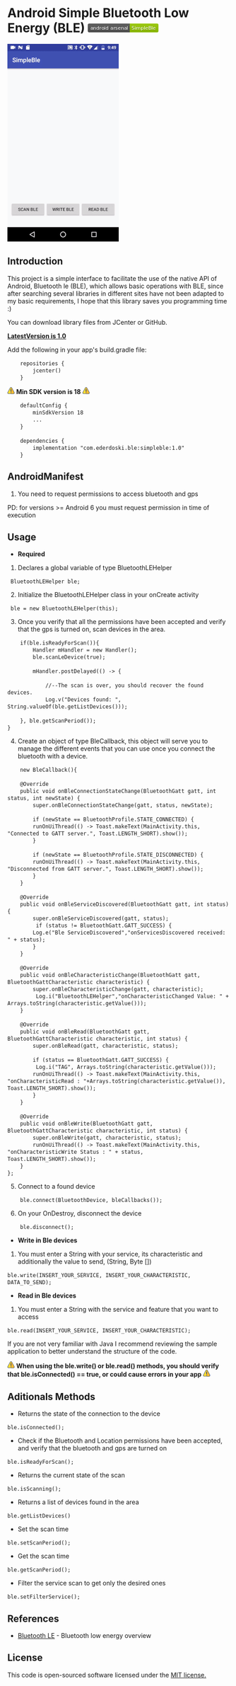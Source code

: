 # Android Simple Bluetooth Low Energy (BLE) ![android-arsenal](img/AAsimpleBle.png)

![Example](img/simpleblee.gif)

## Introduction

This project is a simple interface to facilitate the use of the native API of Android, Bluetooth le (BLE), which allows basic operations with BLE, since after searching several libraries in different sites have not been adapted to my basic requirements, I hope that this library saves you programming time :)

You can download library files from JCenter or GitHub.

**[LatestVersion is 1.0](https://bintray.com/ederdoski/Maven/simple-ble)**

Add the following in your app's build.gradle file:

```
    repositories {
        jcenter()
    }
```
![Warning](img/warning.png) **Min SDK version is 18** ![Warning](img/warning.png)
```
    defaultConfig {
        minSdkVersion 18
        ...
    }

    dependencies {
        implementation "com.ederdoski.ble:simpleble:1.0"
    }
```
## AndroidManifest

1) You need to request permissions to access bluetooth and gps

<uses-permission android:name="android.permission.ACCESS_COARSE_LOCATION" />
<uses-permission android:name="android.permission.ACCESS_FINE_LOCATION" />
<uses-permission android:name="android.permission.BLUETOOTH" />
<uses-permission android:name="android.permission.BLUETOOTH_ADMIN" />
<uses-feature    android:name="android.hardware.bluetooth_le" android:required="false"/>
<uses-permission android:name="android.permission.BLUETOOTH_PRIVILEGED" tools:ignore="ProtectedPermissions" />

PD: for versions >= Android 6 you must request permission in time of execution

## Usage

* **Required**

1) Declares a global variable of type BluetoothLEHelper

```
 BluetoothLEHelper ble;
```

2) Initialize the BluetoothLEHelper class in your onCreate activity

```
 ble = new BluetoothLEHelper(this);
```

3) Once you verify that all the permissions have been accepted and verify that the gps is turned on, scan devices in the area.
```
    if(ble.isReadyForScan()){
        Handler mHandler = new Handler();
        ble.scanLeDevice(true);

        mHandler.postDelayed(() -> {

            //--The scan is over, you should recover the found devices.
            Log.v("Devices found: ", String.valueOf(ble.getListDevices()));

    }, ble.getScanPeriod());
}
```

4) Create an object of type BleCallback, this object will serve you to manage the different events that you can use once you connect the bluetooth with a device.

```
    new BleCallback(){

    @Override
    public void onBleConnectionStateChange(BluetoothGatt gatt, int status, int newState) {
        super.onBleConnectionStateChange(gatt, status, newState);
    
        if (newState == BluetoothProfile.STATE_CONNECTED) {
    	runOnUiThread(() -> Toast.makeText(MainActivity.this, "Connected to GATT server.", Toast.LENGTH_SHORT).show());
        }
    
        if (newState == BluetoothProfile.STATE_DISCONNECTED) {
    	runOnUiThread(() -> Toast.makeText(MainActivity.this, "Disconnected from GATT server.", Toast.LENGTH_SHORT).show());
        }
    }

    @Override
    public void onBleServiceDiscovered(BluetoothGatt gatt, int status) {
        super.onBleServiceDiscovered(gatt, status);
         if (status != BluetoothGatt.GATT_SUCCESS) {
    	Log.e("Ble ServiceDiscovered","onServicesDiscovered received: " + status);
        }
    }

    @Override
    public void onBleCharacteristicChange(BluetoothGatt gatt, BluetoothGattCharacteristic characteristic) {
        super.onBleCharacteristicChange(gatt, characteristic);
         Log.i("BluetoothLEHelper","onCharacteristicChanged Value: " + Arrays.toString(characteristic.getValue()));
    }

    @Override
    public void onBleRead(BluetoothGatt gatt, BluetoothGattCharacteristic characteristic, int status) {
        super.onBleRead(gatt, characteristic, status);

        if (status == BluetoothGatt.GATT_SUCCESS) {
    	 Log.i("TAG", Arrays.toString(characteristic.getValue()));
    	runOnUiThread(() -> Toast.makeText(MainActivity.this, "onCharacteristicRead : "+Arrays.toString(characteristic.getValue()),             Toast.LENGTH_SHORT).show());
        }
    }

    @Override
    public void onBleWrite(BluetoothGatt gatt, BluetoothGattCharacteristic characteristic, int status) {
        super.onBleWrite(gatt, characteristic, status);
        runOnUiThread(() -> Toast.makeText(MainActivity.this, "onCharacteristicWrite Status : " + status, Toast.LENGTH_SHORT).show());
    }
};
```

5) Connect to a found device
```
    ble.connect(BluetoothDevice, bleCallbacks());
```

6) On your OnDestroy, disconnect the device
```
    ble.disconnect();
```

* **Write in Ble devices**

1) You must enter a String with your service, its characteristic and additionally the value to send, (String, Byte [])

```
ble.write(INSERT_YOUR_SERVICE, INSERT_YOUR_CHARACTERISTIC, DATA_TO_SEND);
```

* **Read in Ble devices**

1) You must enter a String with the service and feature that you want to access

```
ble.read(INSERT_YOUR_SERVICE, INSERT_YOUR_CHARACTERISTIC);
```

If you are not very familiar with Java I recommend reviewing the sample application to better understand the structure of the code.

![Warning](img/warning.png) **When using the ble.write() or ble.read() methods, you should verify that ble.isConnected() == true, or could cause errors in your app** ![Warning](img/warning.png)


## Aditionals Methods

* Returns the state of the connection to the device
```
ble.isConnected();
```
* Check if the Bluetooth and Location permissions have been accepted, and verify that the bluetooth and gps are turned on
```
ble.isReadyForScan();
```
* Returns the current state of the scan
```
ble.isScanning();
```
* Returns a list of devices found in the area
```
ble.getListDevices()
```
* Set the scan time
```
ble.setScanPeriod();
```
* Get the scan time
```
ble.getScanPeriod();
```
* Filter the service scan to get only the desired ones
```
ble.setFilterService();
```

## References

* [Bluetooth LE](https://developer.android.com/guide/topics/connectivity/bluetooth-le) - Bluetooth low energy overview

## License

This code is open-sourced software licensed under the [MIT license.](https://opensource.org/licenses/MIT)

